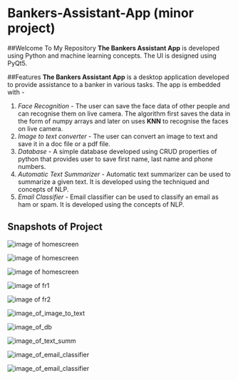 # Bankers-Assistant-App (minor project)

##Welcome To My Repository
**The Bankers Assistant App** is developed using Python and machine learning concepts. The UI is designed using PyQt5. 

##Features
**The Bankers Assistant App** is a desktop application developed to provide assistance to a banker in various tasks.
The app is embedded with - 
1. *Face Recognition* - The user can save the face data of other people and can recognise them on live camera. The algorithm first saves       the data in the form of numpy arrays and later on uses **KNN** to recognise the faces on live camera. 
2. *Image to text converter* - The user can convert an image to text and save it in a doc file or a pdf file. 
3. *Database* - A simple database developed using CRUD properties of python that provides user to save first name, last name and phone         numbers.
4. *Automatic Text Summarizer* - Automatic text summarizer can be used to summarize a given text. It is developed using the techniqued and concepts of NLP.
5. *Email Classifier* - Email classifier can be used to classify an email as ham or spam. It is developed using the concepts of NLP. 


## Snapshots of Project

![image of homescreen](https://github.com/imakshit/Bankers-Assistant-App/blob/master/Screen_shots/home_screen.png)

![image of homescreen](https://github.com/imakshit/Bankers-Assistant-App/blob/master/Screen_shots/home_screen_menu1.png)

![image of homescreen](https://github.com/imakshit/Bankers-Assistant-App/blob/master/Screen_shots/home_screen_menu2.png)

![image of fr1](https://github.com/imakshit/Bankers-Assistant-App/blob/master/Screen_shots/face_recog1.png)

![image of fr2](https://github.com/imakshit/Bankers-Assistant-App/blob/master/Screen_shots/fcae_recog2.png)

![image_of_image_to_text](https://github.com/imakshit/Bankers-Assistant-App/blob/master/Screen_shots/image_to_text.png)

![image_of_db](https://github.com/imakshit/Bankers-Assistant-App/blob/master/Screen_shots/database.png)

![image_of_text_summ](https://github.com/imakshit/Bankers-Assistant-App/blob/master/Screen_shots/text_summarizer.png)

![image_of_email_classifier](https://github.com/imakshit/Bankers-Assistant-App/blob/master/Screen_shots/ham_classifier.png)

![image_of_email_classifier](https://github.com/imakshit/Bankers-Assistant-App/blob/master/Screen_shots/Spam_classifier.png)







